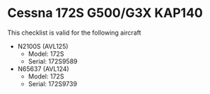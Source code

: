# Cessna 172S G500/G3X KAP140

This checklist is valid for the following aircraft

* N2100S (AVL125)
  * Model: 172S
  * Serial: 172S9589
* N65637 (AVL124)
  * Model: 172S
  * Serial: 172S9739
